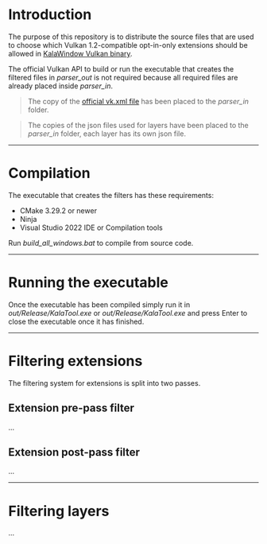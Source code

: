 # Introduction

The purpose of this repository is to distribute the source files that are used to choose which Vulkan 1.2-compatible opt-in-only extensions should be allowed in [KalaWindow Vulkan binary](https://github.com/KalaKit/KalaWindow).

The official Vulkan API to build or run the executable that creates the filtered files in *parser_out* is not required because all required files are already placed inside *parser_in*.

> The copy of the [official vk.xml file](https://github.com/KhronosGroup/Vulkan-Docs/blob/main/xml/vk.xml) has been placed to the *parser_in* folder.

> The copies of the json files used for layers have been placed to the *parser_in* folder, each layer has its own json file.

---

# Compilation

The executable that creates the filters has these requirements:
- CMake 3.29.2 or newer
- Ninja
- Visual Studio 2022 IDE or Compilation tools

Run *build_all_windows.bat* to compile from source code.

---

# Running the executable

Once the executable has been compiled simply run it in *out/Release/KalaTool.exe* or *out/Release/KalaTool.exe* and press Enter to close the executable once it has finished.

---

# Filtering extensions

The filtering system for extensions is split into two passes.

## Extension pre-pass filter

...

## Extension post-pass filter

...

---

# Filtering layers

...
